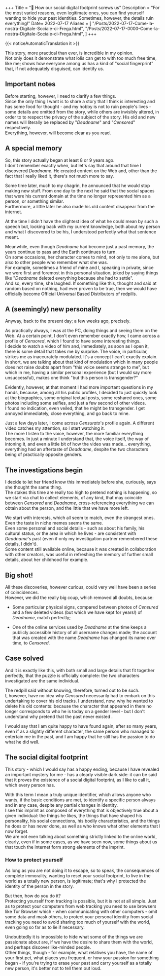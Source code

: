+++
Title = "🥸️ How our social digital footprint screws us"
Description = "For the most varied reasons, even legitimate ones, you can find yourself wanting to hide your past identities. Sometimes, however, the details ruin everything!"
Date= 2022-07-17
Aliases = [
  "/Posts/2022-07-17-Come-la-nostra-Digitale-Sociale-ci-Frega.html",
  "/Posts/2022-07-17-0000-Come-la-nostra-Digitale-Sociale-ci-Frega.html",
]
+++

{{< noticeAutomaticTranslation it >}}



This story, more practical than ever, is incredible in my opinion.  
Not only does it demonstrate what lolis can get to with too much free time, like me; shows how everyone among us has a kind of "social fingerprint" that, if not adequately disguised, can identify us.

## Important notes

Before starting, however, I need to clarify a few things.  
Since the only thing I want is to share a story that I think is interesting and has some food for thought - and my hobby is not to ruin people's lives - some details are omitted from the story, while others are invisibly altered, in order to to respect the privacy of the subject of the story. His old and new names will literally be replaced by "_Deadname_" and "_Censored_" respectively.  
Everything, however, will become clear as you read.

## A special memory

So, this story actually began at least 8 or 9 years ago.  
I don't remember exactly when, but let's say that around that time I discovered _Deadname_. He created content on the Web and, other than the fact that I really liked it, there's not much more to say.

Some time later, much to my chagrin, he announced that he would stop making new stuff. From one day to the next he said that the social spaces that were his current domain at the time no longer represented him as a person, or something similar.  
Furthermore, a little later he also made his old content disappear from the internet.

At the time I didn't have the slightest idea of ​​what he could mean by such a speech but, looking back with my current knowledge, both about my person and what I discovered to be his, I understood perfectly what that sentence meant.

Meanwhile, even though _Deadname_ had become just a past memory, the years continue to pass and the Earth continues to turn.  
On some occasions, her character comes to mind, not only to me alone, but also to other people who remember what she was.  
For example, sometimes a friend of mine and I, speaking in private, since we were first and foremost in this personal situation, joked by saying things like "_Deadname_ deleted everything because she had to settle".  
And so, every time, she laughed. If something like this, thought and said at random based on nothing, had ever proven to be true, then we would have officially become Official Universal Based Distributors of redpills.

## A (seemingly) new personality

Anyway, back to the present day; a few weeks ago, precisely.

As practically always, I was at the PC, doing things and seeing them on the Web. At a certain point, I don't even remember exactly how, I came across a profile of _Censored_, which I found to have some interesting things.  
I decide to watch a video of him and, immediately, as soon as I open it, there is some detail that takes me by surprise. The voice, in particular, strikes me as inaccurately modulated. It's a concept I can't exactly explain. In short, we are talking about that kind of modulation which in many people does not raise doubts apart from "this voice seems strange to me", but which in me, having a similar personal experience (but I would say more unsuccessful), makes one think "but this person is transgender?"

Evidently, however, at that moment I had more important questions in my hands, because, among all his public profiles, I decided to just quickly look at the biographies, some original textual posts, some reshared ones, some photos including some selfies, and just a few second of other videos.  
I found no indication, even veiled, that he might be transgender. I get annoyed immediately, close everything, and go back to mine.

Just a few days later, I come across _Censurato_'s profile again. A different video catches my attention, so I start watching it.  
The more I listen to the voice, however, the more familiar everything becomes. In just a minute I understand that, the voice itself, the way of intoning it, and even a little bit of how the video was made... everything, everything had an aftertaste of _Deadname_, despite the two characters being of practically opposite genders.

## The investigations begin

I decide to let her friend know this immediately before she, curiously, says she thought the same thing.  
The stakes this time are really too high to pretend nothing is happening, so we start via chat to collect elements, of any kind, that may coincide between _Censored_ and _Deadname_, cross-referencing everything we can obtain about the person, and the little that we have more left.

We start with interests, which all seem to match, even the strangest ones. Even the taste in niche memes seems the same.  
Even some personal and social details - such as about his family, his cultural status, or the area in which he lives - are consistent with _Deadname_'s past (even if only my investigation partner remembered these details, I didn't).  
Some content still available online, because it was created in collaboration with other creators, was useful in refreshing the memory of further small details, about her childhood for example.

## Big shot!

All these discoveries, however curious, could very well have been a series of coincidences.  
However, we did the really big coup, which removed all doubts, because:

- Some particular physical signs, compared between photos of _Censured_ and a few deleted videos (but which we have kept for years!) of _Deadname_, match perfectly;

- One of the online services used by _Deadname_ at the time keeps a publicly accessible history of all username changes made; the account that was created with the name _Deadname_ has changed its name over time, to _Censored_.

## Case solved

And it is exactly like this, with both small and large details that fit together perfectly, that the puzzle is officially complete: the two characters investigated are the same individual.

The redpill said without knowing, therefore, turned out to be such.  
I, however, have no idea why _Censured_ necessarily had to embark on this undertaking to cover his old tracks. I understand, now, why he wanted to delete his old contents: because the character that appeared in them no longer corresponds to who he is today on a gender level - but I don't understand why pretend that the past never existed .

I would say that I am quite happy to have found again, after so many years, even if as a slightly different character, the same person who managed to entertain me in the past, and I am happy that he still has the passion to do what he did well.

## The social digital footprint

This story - which I would say has a happy ending, because I have revealed an important mystery for me - has a clearly visible dark side: it can be said that it proves the existence of a social digital footprint, as I like to call it, which every person has.

With this term I mean a truly unique identifier, which allows anyone who wants, if the basic conditions are met, to identify a specific person always and in any case, despite any partial changes in identity.  
I see this imprint as composed of everything that is objectively true about a given individual: the things he likes, the things that have shaped his personality, his social connections, his bodily characteristics, and the things he does or has never done, as well as who knows what other elements that I now forget.  
We are not even talking about something strictly linked to the online world, clearly, even if in some cases, as we have seen now, some things about us that touch the Internet form strong elements of the imprint.

### How to protect yourself

As long as you are not doing it to escape, so to speak, the consequences of complete immorality, wanting to reset your social footprint, to live in the world as a totally new person, is legitimate; that's why I protected the identity of the person in the story.

But then, how do you do it?  
Protecting yourself from tracking is possible, but it is not at all simple.   Just as to protect your computers from web tracking you need to use browsers like Tor Browser which - when communicating with other computers - omit some data and mask others, to protect your personal identity from social tracking you need to avoid sharing too much of yourself with the world, even going so far as to lie if necessary.

Undoubtedly it is impossible to hide what some of the things we are passionate about are, if we have the desire to share them with the world, and perhaps discover like-minded people.  
Other things, though - for example, what relatives you have, the name of your first pet, what places you frequent, or how your passion for something began - if you're trying to erase your past and carry yourself as a totally new person, it's better not to tell them out loud.